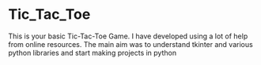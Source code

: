 # Tic_Tac_Toe


This is your basic Tic-Tac-Toe Game.
I have developed using a lot of help from online resources.
The main aim was to understand tkinter and various python libraries and start making projects in python
